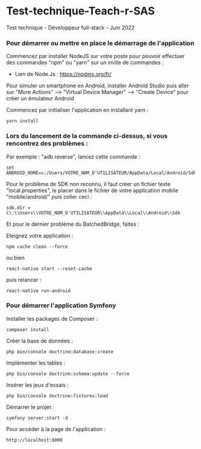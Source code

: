 # Test-technique-Teach-r-SAS
Test technique - Développeur full-stack - Juin 2022

### Pour démarrer ou mettre en place le démarrage de l'application

Commencez par installer NodeJS sur votre poste pour pouvoir effectuer des commandes "npm" ou "yarn" sur un invite de commandes :

- Lien de Node.Js : https://nodejs.org/fr/

Pour simuler un smartphone en Android, installer Android Studio puis aller sur "More Actions" --> "Virtual Device Manager" --> "Create Device" pour créer un émulateur Android

Commencez par initialiser l'application en installant yarn :

	yarn install

### Lors du lancement de la commande ci-dessus, si vous rencontrez des problèmes :

Par exemple : "adb reverse", lancez cette commande :

	set ANDROID_HOME=c:/Users/VOTRE_NOM_D'UTILISATEUR/AppData/Local/Android/Sdk

Pour le problème de SDK non reconnu, il faut créer un fichier texte "local.properties", le placer dans le fichier de votre application mobile "mobile/android/" puis coller ceci :

	sdk.dir = C\:\\Users\\VOTRE_NOM_D'UTILISATEUR\\AppData\\Local\\Android\\Sdk

Et pour le dernier problème du BatchedBridge, faites :

Eteignez votre application :

	npm cache clean --force

ou bien

	react-native start --reset-cache

puis relancer :

	react-native run-android

### Pour démarrer l'application Symfony

Installer les packages de Composer :

	composer install

Créer la base de données :

	php bin/console doctrine:database:create

Implémenter les tables :

	php bin/console doctrine:schema:update --force

Insérer les jeux d'essais :

	php bin/console doctrine:fixtures:load 
	
Démarrer le projet :
	
	symfony server:start -d

Pour accéder à la page de l'application :

	http://localhost:8000

